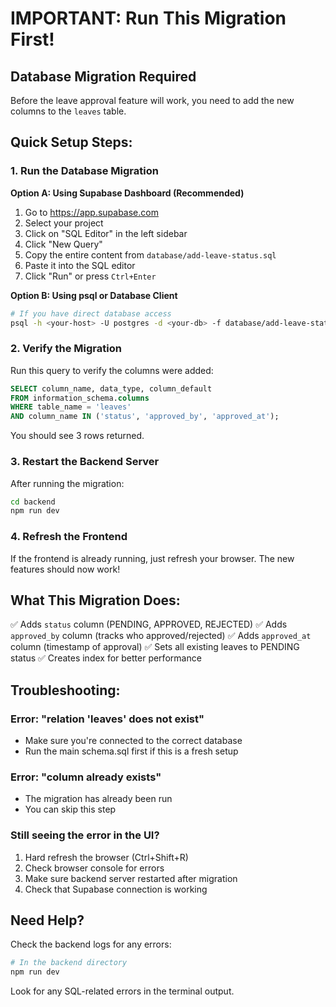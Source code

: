 # IMPORTANT: Run This Migration First!

## Database Migration Required

Before the leave approval feature will work, you need to add the new columns to the `leaves` table.

## Quick Setup Steps:

### 1. Run the Database Migration

**Option A: Using Supabase Dashboard (Recommended)**
1. Go to https://app.supabase.com
2. Select your project
3. Click on "SQL Editor" in the left sidebar
4. Click "New Query"
5. Copy the entire content from `database/add-leave-status.sql`
6. Paste it into the SQL editor
7. Click "Run" or press `Ctrl+Enter`

**Option B: Using psql or Database Client**
```bash
# If you have direct database access
psql -h <your-host> -U postgres -d <your-db> -f database/add-leave-status.sql
```

### 2. Verify the Migration

Run this query to verify the columns were added:
```sql
SELECT column_name, data_type, column_default 
FROM information_schema.columns 
WHERE table_name = 'leaves' 
AND column_name IN ('status', 'approved_by', 'approved_at');
```

You should see 3 rows returned.

### 3. Restart the Backend Server

After running the migration:
```bash
cd backend
npm run dev
```

### 4. Refresh the Frontend

If the frontend is already running, just refresh your browser. The new features should now work!

## What This Migration Does:

✅ Adds `status` column (PENDING, APPROVED, REJECTED)
✅ Adds `approved_by` column (tracks who approved/rejected)
✅ Adds `approved_at` column (timestamp of approval)
✅ Sets all existing leaves to PENDING status
✅ Creates index for better performance

## Troubleshooting:

### Error: "relation 'leaves' does not exist"
- Make sure you're connected to the correct database
- Run the main schema.sql first if this is a fresh setup

### Error: "column already exists"
- The migration has already been run
- You can skip this step

### Still seeing the error in the UI?
1. Hard refresh the browser (Ctrl+Shift+R)
2. Check browser console for errors
3. Make sure backend server restarted after migration
4. Check that Supabase connection is working

## Need Help?

Check the backend logs for any errors:
```bash
# In the backend directory
npm run dev
```

Look for any SQL-related errors in the terminal output.
